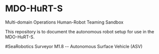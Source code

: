 # MDO-HuRT-S
Multi-domain Operations Human-Robot Teaming Sandbox

This repository is to document the autonomous robot setup for use in the MDO-HuRT-S.

#SeaRobotics Surveyor M1.8 -- Autonomous Surface Vehicle (ASV)
